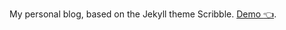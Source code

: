 
My personal blog, based on the Jekyll theme Scribble. [Demo :point_left:](http://scribble.muan.co/posts/scribble-the-jekyll-theme).